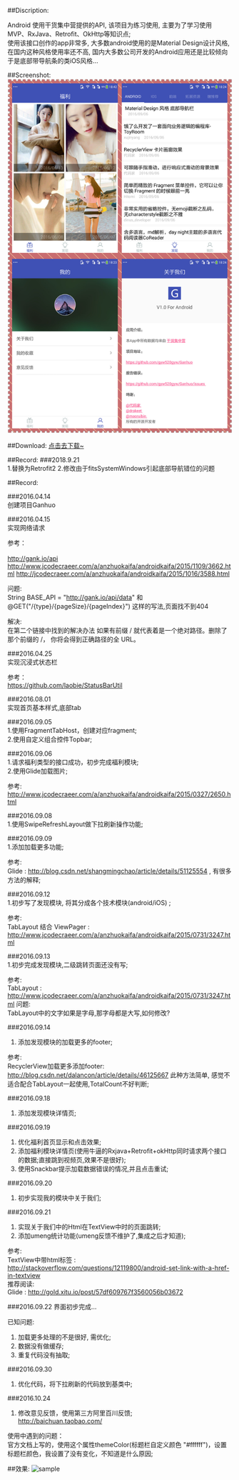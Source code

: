 ##Discription:

Android 使用干货集中营提供的API, 该项目为练习使用, 主要为了学习使用 MVP、RxJava、Retrofit、OkHttp等知识点; <br/>
使用该接口创作的app非常多, 大多数android使用的是Material Design设计风格, 在国内这种风格使用率还不高, 国内大多数公司开发的Android应用还是比较倾向于是底部带导航条的类iOS风格...


##Screenshot: 
![sample](./screenshot/Screenshot.jpg)


##Download:
[点击去下载~](http://fir.im/gnho)


##Record:
###2018.9.21<br/>
1.替换为Retrofit2
2.修改由于fitsSystemWindows引起底部导航错位的问题


##Record:



###2016.04.14<br>
创建项目Ganhuo

###2016.04.15<br>
实现网络请求

参考： <br/>  
http://gank.io/api<br>
http://www.jcodecraeer.com/a/anzhuokaifa/androidkaifa/2015/1109/3662.html
http://jcodecraeer.com/a/anzhuokaifa/androidkaifa/2015/1016/3588.html

问题: <br/>
String BASE_API = "http://gank.io/api/data"
和
@GET("/{type}/{pageSize}/{pageIndex}")
这样的写法,页面找不到404

解决: <br/>
在第二个链接中找到的解决办法
如果有前缀 / 就代表着是一个绝对路径。删除了那个前缀的 /， 你将会得到正确路径的全 URL。


###2016.04.25<br/>
实现沉浸式状态栏


参考：<br/>
https://github.com/laobie/StatusBarUtil



###2016.08.01<br/>
实现首页基本样式,底部tab

###2016.09.05<br/>
1.使用FragmentTabHost，创建对应fragment;<br/>
2.使用自定义组合控件Topbar;<br/>


###2016.09.06<br/>
1.请求福利类型的接口成功，初步完成福利模块;<br/>
2.使用Glide加载图片;<br/>


参考:<br/>
http://www.jcodecraeer.com/a/anzhuokaifa/androidkaifa/2015/0327/2650.html


###2016.09.08<br/>
1.使用SwipeRefreshLayout做下拉刷新操作功能;

###2016.09.09<br/>
1.添加加载更多功能;


参考:<br/>
Glide : http://blog.csdn.net/shangmingchao/article/details/51125554 , 有很多方法的解释;



###2016.09.12<br/>
1.初步写了发现模块, 将其分成各个技术模块(android/iOS) ;

参考:<br/>
TabLayout 结合 ViewPager : http://www.jcodecraeer.com/a/anzhuokaifa/androidkaifa/2015/0731/3247.html


###2016.09.13<br/>
1.初步完成发现模块,二级跳转页面还没有写;<br/>

参考:<br/>
TabLayout : http://www.jcodecraeer.com/a/anzhuokaifa/androidkaifa/2015/0731/3247.html
问题:<br/>
TabLayout中的文字如果是字母,那字母都是大写,如何修改?


###2016.09.14<br/>
1. 添加发现模块的加载更多的footer;

参考:<br/>
RecyclerView加载更多添加footer:  http://blog.csdn.net/dalancon/article/details/46125667
此种方法简单, 感觉不适合配合TabLayout一起使用,TotalCount不好判断;


###2016.09.18<br/>
1. 添加发现模块详情页;

###2016.09.19<br/>
1. 优化福利首页显示和点击效果;<br/>
2. 添加福利模块详情页(使用牛逼的Rxjava+Retrofit+okHttp同时请求两个接口的数据;直接跳到视频页,效果不是很好);<br/>
3. 使用Snackbar提示加载数据错误的情况,并且点击重试;<br/>

###2016.09.20<br/>
1. 初步实现我的模块中关于我们;


###2016.09.21<br/>
1. 实现关于我们中的Html在TextView中时的页面跳转;<br/>
2. 添加umeng统计功能(umeng反馈不维护了,集成之后才知道);<br/>

参考:<br/>
TextView中带html标签 : http://stackoverflow.com/questions/12119800/android-set-link-with-a-href-in-textview<br/>
推荐阅读:<br/>
Glide : http://gold.xitu.io/post/57df609767f3560056b03672<br/>


###2016.09.22
界面初步完成... <br/>

已知问题:<br/>
1. 加载更多处理的不是很好, 需优化;<br/>
2. 数据没有做缓存;<br/>
3. 重复代码没有抽取;<br/>

###2016.09.30<br/>
1. 优化代码，将下拉刷新的代码放到基类中;


###2016.10.24<br/>
1. 修改意见反馈，使用第三方阿里百川反馈;<br/>http://baichuan.taobao.com/

使用中遇到的问题：<br/>
官方文档上写的，使用这个属性themeColor(标题栏自定义颜色 "#ffffff")，设置标题栏颜色，我设置了没有变化，不知道是什么原因;





##效果: 
![sample](./screenshot/ganhuo.gif)




